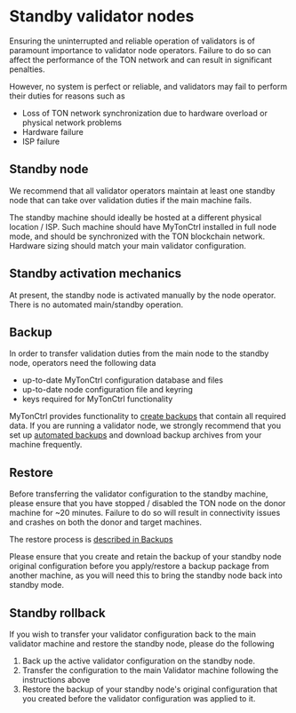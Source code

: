 # Standby validator nodes
Ensuring the uninterrupted and reliable operation of validators is of paramount importance to validator node operators. Failure to do so can affect the performance of the TON network and can result in significant penalties.

However, no system is perfect or reliable, and validators may fail to perform their duties for reasons such as

* Loss of TON network synchronization due to hardware overload or physical network problems
* Hardware failure
* ISP failure

## Standby node
We recommend that all validator operators maintain at least one standby node that can take over validation duties if the main machine fails. 

The standby machine should ideally be hosted at a different physical location / ISP. Such machine should have MyTonCtrl installed in full node mode, and should be synchronized with the TON blockchain network. Hardware sizing should match your main validator configuration.

## Standby activation mechanics
At present, the standby node is activated manually by the node operator. There is no automated main/standby operation.

## Backup
In order to transfer validation duties from the main node to the standby node, operators need the following data

* up-to-date MyTonCtrl configuration database and files
* up-to-date node configuration file and keyring
* keys required for MyTonCtrl functionality

MyTonCtrl provides functionality to [create backups](nodes/mytonctrl-backup-restore.md) that contain all required data. If you are running a validator node, we strongly recommend that you set up [automated backups](nodes/mytonctrl-backup-restore.md#automated-backup-creation) and download backup archives from your machine frequently.

## Restore
Before transferring the validator configuration to the standby machine, please ensure that you have stopped / disabled the TON node on the donor machine for ~20 minutes. Failure to do so will result in connectivity issues and crashes on both the donor and target machines.

The restore process is [described in Backups](nodes/mytonctrl-backup-restore.md)

Please ensure that you create and retain the backup of your standby node original configuration before you apply/restore a backup package from another machine, as you will need this to bring the standby node back into standby mode.

## Standby rollback
If you wish to transfer your validator configuration back to the main validator machine and restore the standby node, please do the following

1) Back up the active validator configuration on the standby node.
2) Transfer the configuration to the main Validator machine following the instructions above
3) Restore the backup of your standby node's original configuration that you created before the validator configuration was applied to it.

